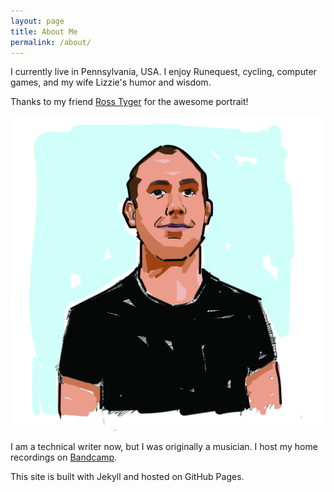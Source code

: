```yaml
---
layout: page
title: About Me
permalink: /about/
---
```


I currently live in Pennsylvania, USA. I enjoy Runequest, cycling, computer games, and my wife Lizzie's humor and wisdom. 

Thanks to my friend [Ross Tyger](http://rosstyger.com) for the awesome portrait!

![Mendon](Mendon3-01.jpg)

I am a technical writer now, but I was originally a musician. I host my home recordings on <a href="https://mendonkisslingsgreatesthits.bandcamp.com/">Bandcamp</a>.

This site is built with Jekyll and hosted on GitHub Pages. 

